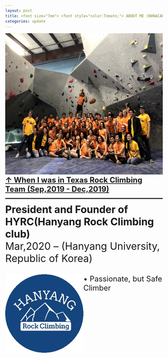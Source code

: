 ```yaml
---
layout: post
title: <font size="7em"> <font style="color:Tomato;"> ABOUT ME (NONACADEMIC) </font></font>
categories: update
---
```

<img src="/images/fulls/TRC.jpg" class="image-img" width="600" height="450">
<font size="5em"><b><u> ↑ When I was in Texas Rock Climbing Team (Sep,2019 - Dec,2019)</u><br></b></font>
<hr style="height:3px">




<h><font size="6em"><b>
President and Founder of HYRC(Hanyang Rock Climbing club) <br>
</b></font> <font size="6em"> Mar,2020 – (Hanyang University, Republic of Korea)
</font><br><br></h>
<div style="float:left;">
<img src="/images/fulls/HYRC.jpg" class="image-img" width="250" height="250">
</div>

<font size="5em">
• Passionate, but Safe Climber
</font>
<br><br><br><br><br><br><br><br>
